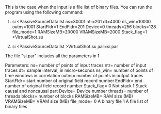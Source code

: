 This is the case when the input is a file list of binary files.
You can run the program using the following command:

1. si <PassiveSourceData.lst ns=30001 ntr=201 dt=4000 ns_win=10000 outns=1001 StartFldr=1 EndFldr=201 Device=0 threads=256 blocks=128 file_mode=1 RAMSizeMB=20000 VRAMSizeMB=2000 Stack_flag=1 >VirtualShot.su

2. si <PassiveSourceData.lst >VirtualShot.su par=si.par

The file "si.par" includes all the parameters in 1

Parameters:
 ns=                number of points of input traces 
 ntr=               number of input traces 
 dt=                sample interval; in micro-seconds 
 ns_win=            number of points of time windows in correlation 
 outns=             number of points in output traces 
 StartFldr=         start number of original field record number 
 EndFldr=           end number of original field record number 
 Stack_flag=        0 Not stack 
                    1 Stack causal and noncausal part 
 Device=            Device number 
 threads=           number of threads 
 blocks=            number of blocks 
 RAMSizeMB=         RAM size (MB) 
 VRAMSizeMB=        VRAM size (MB)
 file_mode=         0 A binary file 
                    1 A file list of binary files 
